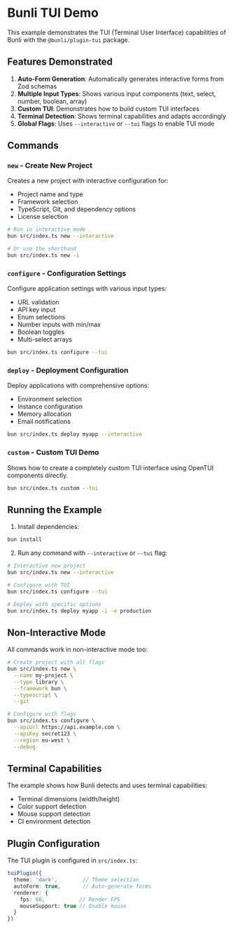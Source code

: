 # Bunli TUI Demo

This example demonstrates the TUI (Terminal User Interface) capabilities of Bunli with the `@bunli/plugin-tui` package.

## Features Demonstrated

1. **Auto-Form Generation**: Automatically generates interactive forms from Zod schemas
2. **Multiple Input Types**: Shows various input components (text, select, number, boolean, array)
3. **Custom TUI**: Demonstrates how to build custom TUI interfaces
4. **Terminal Detection**: Shows terminal capabilities and adapts accordingly
5. **Global Flags**: Uses `--interactive` or `--tui` flags to enable TUI mode

## Commands

### `new` - Create New Project
Creates a new project with interactive configuration for:
- Project name and type
- Framework selection
- TypeScript, Git, and dependency options
- License selection

```bash
# Run in interactive mode
bun src/index.ts new --interactive

# Or use the shorthand
bun src/index.ts new -i
```

### `configure` - Configuration Settings
Configure application settings with various input types:
- URL validation
- API key input
- Enum selections
- Number inputs with min/max
- Boolean toggles
- Multi-select arrays

```bash
bun src/index.ts configure --tui
```

### `deploy` - Deployment Configuration
Deploy applications with comprehensive options:
- Environment selection
- Instance configuration
- Memory allocation
- Email notifications

```bash
bun src/index.ts deploy myapp --interactive
```

### `custom` - Custom TUI Demo
Shows how to create a completely custom TUI interface using OpenTUI components directly.

```bash
bun src/index.ts custom --tui
```

## Running the Example

1. Install dependencies:
```bash
bun install
```

2. Run any command with `--interactive` or `--tui` flag:
```bash
# Interactive new project
bun src/index.ts new --interactive

# Configure with TUI
bun src/index.ts configure --tui

# Deploy with specific options
bun src/index.ts deploy myapp -i -e production
```

## Non-Interactive Mode

All commands work in non-interactive mode too:

```bash
# Create project with all flags
bun src/index.ts new \
  --name my-project \
  --type library \
  --framework bun \
  --typescript \
  --git

# Configure with flags
bun src/index.ts configure \
  --apiUrl https://api.example.com \
  --apiKey secret123 \
  --region eu-west \
  --debug
```

## Terminal Capabilities

The example shows how Bunli detects and uses terminal capabilities:
- Terminal dimensions (width/height)
- Color support detection
- Mouse support detection
- CI environment detection

## Plugin Configuration

The TUI plugin is configured in `src/index.ts`:

```typescript
tuiPlugin({
  theme: 'dark',        // Theme selection
  autoForm: true,       // Auto-generate forms
  renderer: {
    fps: 60,           // Render FPS
    mouseSupport: true // Enable mouse
  }
})
```